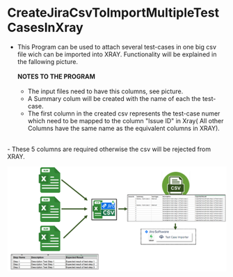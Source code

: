 # CreateJiraCsvToImportMultipleTestCasesInXray


- This Program can be used to attach several test-cases in one big csv file wich can be imported into XRAY. Functionality will be explained in the fallowing picture.<br> 
  <br><b> NOTES TO THE PROGRAM </b><br> <br>
  - The input files need to have this columns, see picture. <br>
  - A Summary colum will be created with the name of each the test-case. <br>
  - The first column in the created csv represents the test-case numer which need to be mapped to the column "Issue ID" in Xray( All other Columns have the same name as the equivalent columns in XRAY).
<br>
  - These 5 columns are required otherwise the csv will be rejected from XRAY.<br>


![Program Structure](./img/Program_structur.PNG)

